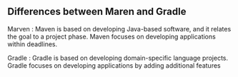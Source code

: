 ## Differences between Maren and Gradle

Marven : 
Maven is based on developing Java-based software, and it relates the goal to a project phase.
Maven focuses on developing applications within deadlines.



Gradle :
Gradle is based on developing domain-specific language projects. 
Gradle focuses on developing applications by adding additional features
